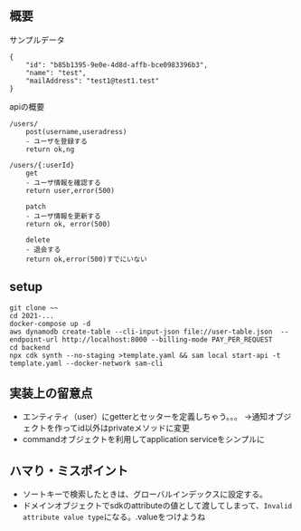 
## 概要

サンプルデータ
```
{
    "id": "b85b1395-9e0e-4d8d-affb-bce0983396b3",
    "name": "test",
    "mailAddress": "test1@test1.test"
}
```

apiの概要
```
/users/
    post(username,useradress)
    - ユーザを登録する
    return ok,ng

/users/{:userId}
    get
    - ユーザ情報を確認する
    return user,error(500)

    patch
    - ユーザ情報を更新する
    return ok, error(500)

    delete
    - 退会する
    return ok,error(500)すでにいない
```


## setup

```
git clone ~~
cd 2021-...
docker-compose up -d
aws dynamodb create-table --cli-input-json file://user-table.json  --endpoint-url http://localhost:8000 --billing-mode PAY_PER_REQUEST
cd backend
npx cdk synth --no-staging >template.yaml && sam local start-api -t template.yaml --docker-network sam-cli
```

## 実装上の留意点

- エンティティ（user）にgetterとセッターを定義しちゃう。。。
->通知オブジェクトを作ってid以外はprivateメソッドに変更
- commandオブジェクトを利用してapplication serviceをシンプルに

## ハマり・ミスポイント

- ソートキーで検索したときは、グローバルインデックスに設定する。
- ドメインオブジェクトでsdkのattributeの値として渡してしまって、`Invalid attribute value type`になる。.valueをつけようね
